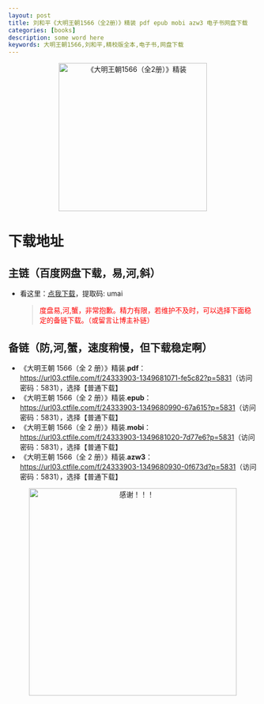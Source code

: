 ```yaml
---
layout: post
title: 刘和平《大明王朝1566（全2册）》精装 pdf epub mobi azw3 电子书网盘下载
categories: [books]
description: some word here
keywords: 大明王朝1566,刘和平,精校版全本,电子书,网盘下载
---
```


<div align="center"><img src="https://qweree.cn/wp-content/uploads/2024/08/da-ming-wang-chao-1566-tuya.jpg" alt="《大明王朝1566（全2册）》精装" width="300px" height="auto"></div>

# 下载地址

## 主链（百度网盘下载，易,河,斜）

- 看这里：[点我下载](https://pan.baidu.com/s/1iMXUbSbtZQZjDcqDmnWUyw?pwd=umai)，提取码: umai

  > <p style="color:red" >度盘易,河,蟹，非常抱歉。精力有限，若维护不及时，可以选择下面稳定的备链下载。（或留言让博主补链）</p>

## 备链（防,河,蟹，速度稍慢，但下载稳定啊）

- 《大明王朝 1566（全 2 册）》精装.**pdf**：<https://url03.ctfile.com/f/24333903-1349681071-fe5c82?p=5831>（访问密码：5831），选择【普通下载】
- 《大明王朝 1566（全 2 册）》精装.**epub**：<https://url03.ctfile.com/f/24333903-1349680990-67a615?p=5831>（访问密码：5831），选择【普通下载】
- 《大明王朝 1566（全 2 册）》精装.**mobi**：<https://url03.ctfile.com/f/24333903-1349681020-7d77e6?p=5831>（访问密码：5831），选择【普通下载】
- 《大明王朝 1566（全 2 册）》精装.**azw3**：<https://url03.ctfile.com/f/24333903-1349680930-0f673d?p=5831>（访问密码：5831），选择【普通下载】

<div align="center"><img src="https://pic.imgdb.cn/item/661246bf68eb935713c7f81c.gif" alt="感谢！！！" width="420px" height="auto"/></div>
